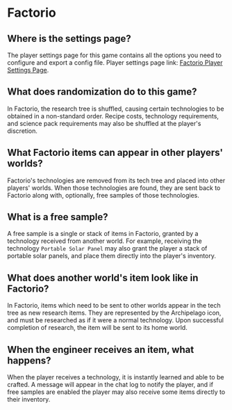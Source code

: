 # Factorio

## Where is the settings page?

The player settings page for this game contains all the options you need to configure and export a config file. Player
settings page link: [Factorio Player Settings Page](../player-settings).

## What does randomization do to this game?

In Factorio, the research tree is shuffled, causing certain technologies to be obtained in a non-standard order. Recipe
costs, technology requirements, and science pack requirements may also be shuffled at the player's discretion.

## What Factorio items can appear in other players' worlds?

Factorio's technologies are removed from its tech tree and placed into other players' worlds. When those technologies
are found, they are sent back to Factorio along with, optionally, free samples of those technologies.

## What is a free sample?

A free sample is a single or stack of items in Factorio, granted by a technology received from another world. For
example, receiving the technology `Portable Solar Panel` may also grant the player a stack of portable solar panels, and
place them directly into the player's inventory.

## What does another world's item look like in Factorio?

In Factorio, items which need to be sent to other worlds appear in the tech tree as new research items. They are
represented by the Archipelago icon, and must be researched as if it were a normal technology. Upon successful
completion of research, the item will be sent to its home world.

## When the engineer receives an item, what happens?

When the player receives a technology, it is instantly learned and able to be crafted. A message will appear in the chat
log to notify the player, and if free samples are enabled the player may also receive some items directly to their
inventory.
